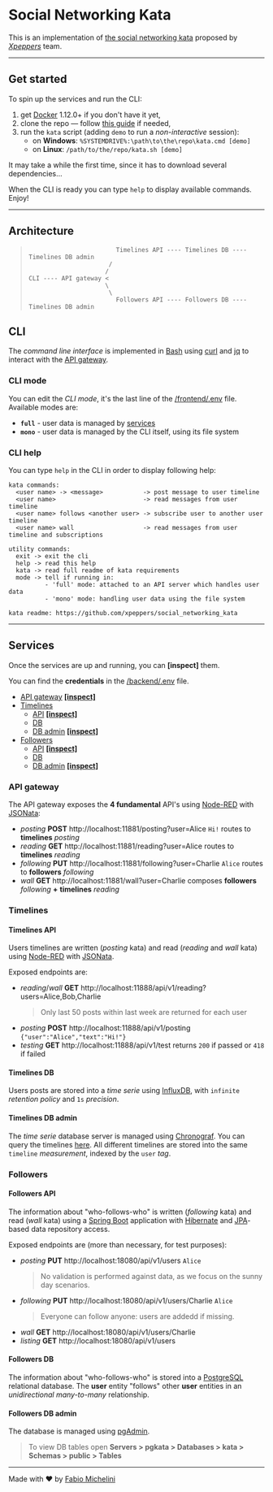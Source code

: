 Social Networking Kata
======================
This is an implementation of [the social networking kata](https://github.com/xpeppers/social_networking_kata) proposed by [_Xpeppers_](https://www.xpeppers.com/en/) team.

---

## Get started

To spin up the services and run the CLI:

1. get [Docker](https://docs.docker.com/get-docker/) 1.12.0+ if you don't have it yet,
5. clone the repo — follow [this guide](https://docs.github.com/en/github/creating-cloning-and-archiving-repositories/cloning-a-repository) if needed,
3. run the `kata` script (adding `demo` to run a _non-interactive_ session):
   - on **Windows**: `%SYSTEMDRIVE%:\path\to\the\repo\kata.cmd [demo]`
   - on **Linux**: `/path/to/the/repo/kata.sh [demo]`


It may take a while the first time, since it has to download several dependencies...

When the CLI is ready you can type `help` to display available commands. Enjoy!

---

## Architecture
>```
>                         Timelines API ---- Timelines DB ---- Timelines DB admin
>                       /
>                      /
>CLI ---- API gateway <
>                      \
>                       \
>                         Followers API ---- Followers DB ---- Timelines DB admin
>```

## CLI

The _command line interface_ is implemented in [Bash](https://www.gnu.org/software/bash/) using [curl](https://curl.haxx.se/) and [jq](https://stedolan.github.io/jq/) to interact with the [API gateway](#api-gateway).

### CLI mode
You can edit the _CLI mode_,
it's the last line of the [/frontend/.env](/frontend/.env) file.
Available modes are:
- **`full`** - user data is managed by [services](#services)
- **`mono`** - user data is managed by the CLI itself, using its file system

### CLI help
You can type `help` in the CLI in order to display following help:
```
kata commands:
  <user name> -> <message>           -> post message to user timeline
  <user name>                        -> read messages from user timeline
  <user name> follows <another user> -> subscribe user to another user timeline
  <user name> wall                   -> read messages from user timeline and subscriptions

utility commands:
  exit -> exit the cli
  help -> read this help
  kata -> read full readme of kata requirements
  mode -> tell if running in:
          - 'full' mode: attached to an API server which handles user data
          - 'mono' mode: handling user data using the file system

kata readme: https://github.com/xpeppers/social_networking_kata
```

---

## Services
Once the services are up and running, you can **[inspect]** them.

You can find the **credentials** in the [/backend/.env](/backend/.env) file.

- [API gateway](#api-gateway)
  [**[inspect]**](http://localhost:11881/)
- [Timelines](#timelines)
  - [API](#timelines-api)
    [**[inspect]**](http://localhost:11888/)
  - [DB](#timelines-DB)
  - [DB admin](#timelines-DB-admin)
    [**[inspect]**](http://localhost:18888/)
- [Followers](#followers)
  - [API](#followers-api)
    [**[inspect]**](http://localhost:18080/api/v1/users)
  - [DB](#followers-DB)
  - [DB admin](#followers-DB-admin)
    [**[inspect]**](http://localhost:15050/)

### API gateway
The API gateway exposes the **4 fundamental** API's using [Node-RED](https://nodered.org/) with [JSONata](https://jsonata.org/):
- _posting_
  **POST** http://localhost:11881/posting?user=Alice `Hi!`
  routes to **timelines** _posting_
- _reading_
  **GET** http://localhost:11881/reading?user=Alice
  routes to **timelines** _reading_
- _following_
  **PUT** http://localhost:11881/following?user=Charlie `Alice`
  routes to **followers** _following_
- _wall_
  **GET** http://localhost:11881/wall?user=Charlie composes
  **followers** _following_ **+**
  **timelines** _reading_

### Timelines

#### Timelines API
Users timelines are written (_posting_ kata) and read (_reading_ and _wall_ kata) using [Node-RED](https://nodered.org/) with [JSONata](https://jsonata.org/).

Exposed endpoints are:
- _reading_/_wall_
  **GET** http://localhost:11888/api/v1/reading?users=Alice,Bob,Charlie
  > Only last 50 posts within last week are returned for each user
- _posting_
  **POST** http://localhost:11888/api/v1/posting
  `{"user":"Alice","text":"Hi!"}`
- _testing_
  **GET** http://localhost:11888/api/v1/test
  returns `200` if passed or `418` if failed

#### Timelines DB
Users posts are stored into a _time serie_ using [InfluxDB](https://www.influxdata.com/products/influxDB-overview/), with `infinite` _retention policy_ and `1s` _precision_.

#### Timelines DB admin
The _time serie_ database server is managed using [Chronograf](https://www.influxdata.com/time-series-platform/chronograf/). You can query the timelines [here](http://localhost:18888/sources/0/chronograf/data-explorer?query=SELECT%20%22post%22%20FROM%20%22kata%22.%22autogen%22.%22timeline%22%20WHERE%20time%20%3E%3D%20now%28%29%20-%207d%20GROUP%20BY%20%22user%22).
All different timelines are stored into the same `timeline` _measurement_, indexed by the `user` _tag_.

### Followers

#### Followers API
The information about "who-follows-who" is written (_following_ kata) and read (_wall_ kata) using a [Spring Boot](https://spring.io/projects/spring-boot) application with [Hibernate](https://hibernate.org/) and [JPA](https://spring.io/projects/spring-data-jpa)-based data repository access.

Exposed endpoints are (more than necessary, for test purposes):
- _posting_
  **PUT** http://localhost:18080/api/v1/users `Alice`
  > No validation is performed against data, as we focus on the sunny day scenarios.
- _following_
  **PUT** http://localhost:18080/api/v1/users/Charlie `Alice`
  > Everyone can follow anyone: users are addedd if missing.
- _wall_
  **GET** http://localhost:18080/api/v1/users/Charlie
- _listing_
  **GET** http://localhost:18080/api/v1/users

#### Followers DB
The information about "who-follows-who" is stored into a [PostgreSQL](https://www.postgresql.org/) relational database.
The **user** entity "follows" other **user** entities in an _unidirectional many-to-many_ relationship.

#### Followers DB admin
The database is managed using [pgAdmin](https://www.pgadmin.org/).
>To view DB tables open
**Servers > pgkata > Databases > kata > Schemas > public > Tables**

---
Made with ❤️ by [Fabio Michelini](https://www.linkedin.com/in/fabio-michelini/)
